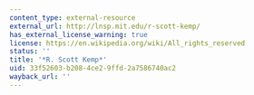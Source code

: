 ```yaml
---
content_type: external-resource
external_url: http://lnsp.mit.edu/r-scott-kemp/
has_external_license_warning: true
license: https://en.wikipedia.org/wiki/All_rights_reserved
status: ''
title: '*R. Scott Kemp*'
uid: 33f52603-b208-4ce2-9ffd-2a7586740ac2
wayback_url: ''
---
```

